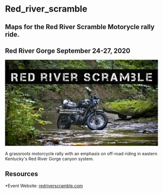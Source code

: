 # Red_river_scramble
## Maps for the Red River Scramble Motorycle rally ride.

## Red River Gorge September 24-27, 2020
![Banner image for event](Graphics/banner.jpg)

A grassroots motorcycle rally with an emphasis on off-road riding in eastern Kentucky's Red River Gorge canyon system.

## Resources
*Event Website: [redriverscramble.com](https://redriverscramble.com)

